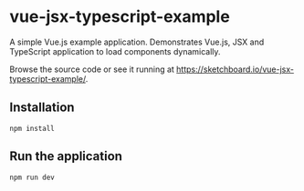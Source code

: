 # vue-jsx-typescript-example

A simple Vue.js example application. Demonstrates Vue.js, JSX and TypeScript application to load components dynamically.

Browse the source code or see it running at https://sketchboard.io/vue-jsx-typescript-example/.

## Installation

```
npm install
```

## Run the application

```
npm run dev
```
